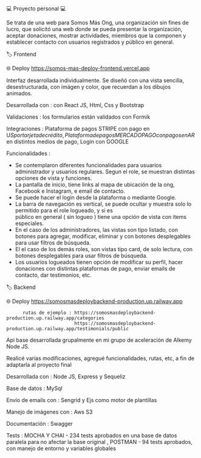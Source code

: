 💻 Proyecto personal 💻

Se trata de una web para Somos Más Ong, una organización sin fines de lucro, que solicitó una web donde se pueda presentar la organización, aceptar donaciones, mostrar actividades, miembros que la componen y establecer contacto con usuarios registrados y público en general.

🏷️ Frontend

🌐 Deploy https://somos-mas-deploy-frontend.vercel.app


Interfaz desarrollada individualmente. Se diseñó con una vista sencilla, desestructurada, con imágen y color, que recuerdan a los dibujos animados.

Desarrollada con : con React JS, Html, Css y Bootstrap

Validaciones : los formularios están validados con Formik

Integraciones :  Plataforma de pagos STRIPE con pago en U$S por tarjeta de crédito, Plataforma de pagos MERCADO PAGO con pagos en AR$ en distintos medios de pago,                    Login con GOOGLE

Funcionalidades : 

* Se contemplaron diferentes funcionalidades para usuarios administrador y usuarios regulares. Segun el role, se 
  muestran distintas opciones de vista y funciones.
* La pantalla de inicio, tiene links al mapa de ubicación de la ong, Facebook e Instagram, e email de contacto.
* Se puede hacer el login desde la plataforma o mediante Google.
* La barra de navegación es vertical, se puede ocultar y muestra solo lo permitido para el role logueado, y si es     
  público en general ( sin logueo ) tiene una opción de vista con items especiales.
* En el caso de los administradores, las vistas son tipo listado, con botones para agregar, modificar, eliminar y 
  con botones desplegables para usar filtros de búsqueda. 
* El el caso de los demás roles, son vistas tipo card, de solo lectura, con botones desplegables para usar filtros de 
  búsqueda. 
* Los usuarios logueados tienen opción de modificar su perfil, hacer donaciones con distintas plataformas de pago, 
  enviar emails de contacto, dar testimonios, etc.

🏷️ Backend

🌐 Deploy https://somosmasdeploybackend-production.up.railway.app

          rutas de ejemplo : https://somosmasdeploybackend-production.up.railway.app/categories
                             https://somosmasdeploybackend-production.up.railway.app/testimonials/public
                                     
                  
Api base desarrollada grupalmente en mi grupo de aceleración de Alkemy Node JS. 

Realicé varias modificaciones, agregué funcionalidades, rutas, etc, a fin de adaptarla al proyecto final

Desarrollada con : Node JS, Express y Sequeliz

Base de datos : MySql

Envío de emails con : Sengrid y Ejs como motor de plantillas

Manejo de imágenes con : Aws S3

Documentación : Swagger 

Tests : MOCHA Y CHAI - 234 tests aprobados en una base de datos paralela para no afectar la base original , POSTMAN - 94 tests aprobados, con manejo de entorno y variables globales
